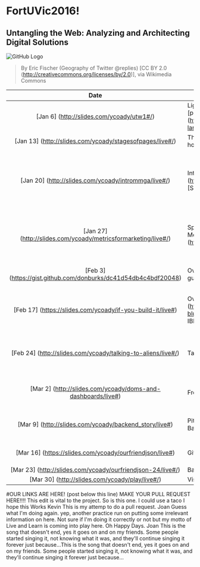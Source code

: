 # FortUVic2016!

## Untangling the Web: Analyzing and Architecting Digital Solutions 
![GitHub Logo](https://upload.wikimedia.org/wikipedia/commons/5/50/Geography_of_Twitter_%40replies_%286238509140%29.jpg)

> By Eric Fischer (Geography of Twitter @replies) [CC BY 2.0 (http://creativecommons.org/licenses/by/2.0)], via Wikimedia Commons


Date     | Topics                 | Homework  
:------:| ---------------------- | --------- 
[Jan 6] (http://slides.com/ycoady/utw1#/)  | Light reading on [Untangling the Web](http://www.governmentattic.org/8docs/UntanglingTheWeb-NSA_2007.pdf) (just an FYI!),  [preliminary landscape] (http://slides.com/ycoady/sketching-the-landscape/live#/)!  | (1) post comments for the questions on CourseSpaces, and (2) sketch your own landscape diagram! 
[Jan 13] (http://slides.com/ycoady/stagesofpages/live#/)  |  Through the looking glass: Model, View, Controller and how it all works!  | (1) post your remixes, and (2) pitch your "City App" ideas!
[Jan 20] (http://slides.com/ycoady/intrommga/live#/)  |  Intro to Digital Marketing, Study on [Page Rank] (http://slides.com/ycoady/page-rank/live#/), Intro to [SEO] (http://slides.com/ycoady/introtoseo-17/live#/) | (1) compare/contrast 3 popular tools that can be used for SEO (those we saw, or others!), highlight what you think is most interesting and why, and (2) draw up a sample keyword distribution spreadsheet for an ecommerce site consisting of 4 or more pages (your own themes are welcomed!)
[Jan 27] (http://slides.com/ycoady/metricsformarketing/live#/)  |  Special guests Erin Athene and Dan Barton, Marketing Metrics, Mobile and [SEO] (http://slides.com/ycoady/introtoseo-17/live#/) | (1) create a posting for your team app with a [storyboard] (https://uxmag.com/articles/storyboarding-in-the-software-design-process) and description, (2) create a slack channel and ensure your team is connected! :)
[Feb 3] (https://gist.github.com/donburks/dc41d54db4c4bdf20048)  |  Overview of Developement Landscape from special guest Don Burks at Lighthouse Labs | (1) work on your app design and post the artefacts (user stories, wireframes, project management) (2) use slack channels to ensure your team is connected! :)
[Feb 17] (https://slides.com/ycoady/if-you-build-it/live#)  |  Overview of [BlueMix] (http://www.ibm.com/developerworks/cloud/library/cl-bluemixfoundry/) from special guest Peter Madden at IBM | (1) work on your app deployment strategy and post your thoughts when investigating the options (platforms and libraries) (2) use slack channels to ensure your team is connected! :)
[Feb 24] (http://slides.com/ycoady/talking-to-aliens/live#/)  |  Talking to Aliens!  Learning to program with JavaScript | (1) Expand the Front-End examples of the Leaflet and Quotes .html files here in our repo in some interesting ways!  (2) share your new mixes on the forums in CourseSpaces (can post links to your own repos!) :)
[Mar 2] (http://slides.com/ycoady/doms-and-dashboards/live#)  |  From DOMs to Dashboards | (1) Prepare to pitch some fancy front end fun to special guests on Mar 9!  (2) Post yours to the forum on course spaces, and comment on 3 others! :)
[Mar 9] (http://slides.com/ycoady/backend_story/live#)  |  Pitching for the City!  Going deep into the full stack: Back ends! | (1) Make sure your pitches and critiques are posted from last week!  (2) Compare/Contrast 2 [front-end](http://todomvc.com/) and 2 [back-end](http://www.todobackend.com/) TODOs on the forums :)
[Mar 16] (https://slides.com/ycoady/ourfriendjson/live#)  |  GitHub, JSON and Servers, OMY! | (1) Provide a link to your GitHub repo  (2) Provide a link to your *deployment* on BlueMix
[Mar 23] (http://slides.com/ycoady/ourfriendjson-24/live#/)  |  Back-end Brilliance!! | Post your final project's MVP!
[Mar 30] (http://slides.com/ycoady/play/live#/)  |  Visualization using D3, Victory(a) Lap(p)s!!! |  Make sure you've done your postings!!!  

#OUR LINKS ARE HERE! (post below this line)  MAKE YOUR PULL REQUEST HERE!!!!
This edit is vital to the project.
So is this one.
I could use a taco
I hope this Works Kevin 
This is my attemp to do a pull request.  Joan
Guess what I'm doing again.  yep, another practice run on putting some irrelevant information on here.  Not sure if I'm doing it correctly or not but my motto of Live and Learn is coming into play here.  Oh Happy Days.  Joan
This is the song that doesn't end, yes it goes on and on my friends. Some people started singing it, not knowing what it was, and they'll continue singing it forever just because...This is the song that doesn't end, yes it goes on and on my friends. Some people started singing it, not knowing what it was, and they'll continue singing it forever just because...
